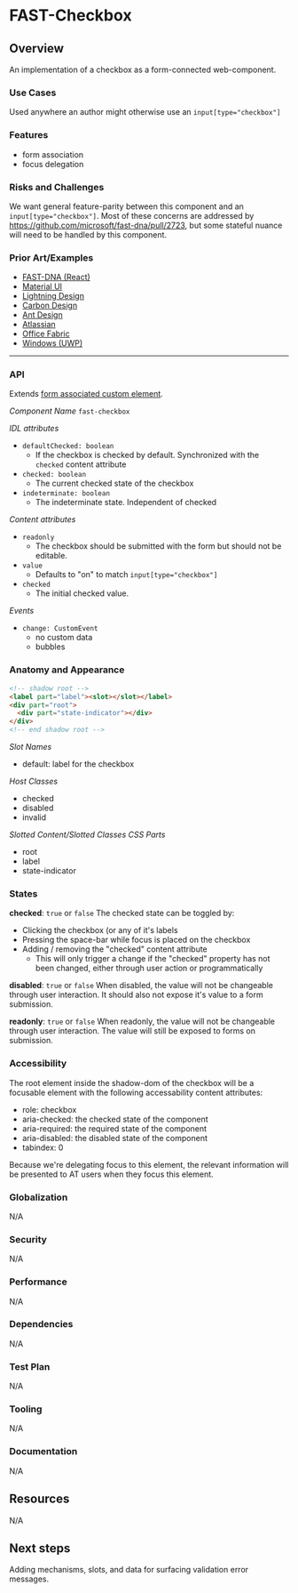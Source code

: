 # FAST-Checkbox

## Overview
An implementation of a checkbox as a form-connected web-component.

### Use Cases
Used anywhere an author might otherwise use an `input[type="checkbox"]`
  
### Features
- form association
- focus delegation

### Risks and Challenges
We want general feature-parity between this component and an `input[type="checkbox"]`. Most of these concerns are addressed by https://github.com/microsoft/fast-dna/pull/2723, but some stateful nuance will need to be handled by this component.

### Prior Art/Examples
- [FAST-DNA (React)](https://explore.fast.design/components/checkbox)
- [Material UI](https://material-ui.com/components/checkboxes/)
- [Lightning Design](https://www.lightningdesignsystem.com/components/checkbox/)
- [Carbon Design](https://www.carbondesignsystem.com/components/checkbox/code)
- [Ant Design](https://ant.design/components/checkbox/)
- [Atlassian](https://atlaskit.atlassian.com/packages/core/checkbox)
- [Office Fabric](https://developer.microsoft.com/en-us/fabric#/controls/web/checkbox)
- [Windows (UWP)](https://docs.microsoft.com/en-us/windows/uwp/design/controls-and-patterns/checkbox)
---

### API
Extends [form associated custom element](./form-associated-custom-element.md).

*Component Name*
`fast-checkbox`

*IDL attributes*
- `defaultChecked: boolean`
  - If the checkbox is checked by default. Synchronized with the `checked` content attribute
- `checked: boolean`
  - The current checked state of the checkbox
- `indeterminate: boolean`
  - The indeterminate state. Independent of checked

*Content attributes*
- `readonly`
  - The checkbox should be submitted with the form but should not be editable.
- `value`
  - Defaults to "on" to match `input[type="checkbox"]`
- `checked`
  - The initial checked value. 
  
*Events*
- `change: CustomEvent`
  - no custom data
  - bubbles

### Anatomy and Appearance

```HTML
<!-- shadow root -->
<label part="label"><slot></slot></label>
<div part="root">
  <div part="state-indicator"></div>
</div>
<!-- end shadow root -->
```

*Slot Names*
- default: label for the checkbox

*Host Classes*
- checked
- disabled
- invalid

*Slotted Content/Slotted Classes*
*CSS Parts*
- root
- label
- state-indicator

### States
**checked**: `true` or `false`
The checked state can be toggled by:
- Clicking the checkbox (or any of it's labels
- Pressing the space-bar while focus is placed on the checkbox
- Adding / removing the "checked" content attribute
  - This will only trigger a change if the "checked" property has not been changed, either through user action or programmatically

**disabled**: `true` or `false`
When disabled, the value will not be changeable through user interaction. It should also not expose it's value to a form submission.

**readonly**: `true` or `false`
When readonly, the value will not be changeable through user interaction. The value will still be exposed to forms on submission.

### Accessibility
The root element inside the shadow-dom of the checkbox will be a focusable element with the following accessability content attributes:
- role: checkbox
- aria-checked: the checked state of the component
- aria-required: the required state of the component
- aria-disabled: the disabled state of the component
- tabindex: 0

Because we're delegating focus to this element, the relevant information will be presented to AT users when they focus this element.

### Globalization
N/A

### Security
N/A

### Performance
N/A

### Dependencies
N/A

### Test Plan
N/A

### Tooling
N/A

### Documentation
N/A

## Resources
N/A

## Next steps
Adding mechanisms, slots, and data for surfacing validation error messages.
